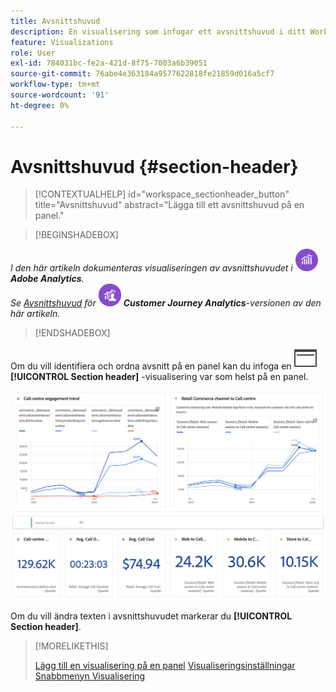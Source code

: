 ```yaml
---
title: Avsnittshuvud
description: En visualisering som infogar ett avsnittshuvud i ditt Workspace-projekt.
feature: Visualizations
role: User
exl-id: 784031bc-fe2a-421d-8f75-7003a6b39051
source-git-commit: 76abe4e363184a9577622818fe21859d016a5cf7
workflow-type: tm+mt
source-wordcount: '91'
ht-degree: 0%

---
```


# Avsnittshuvud {#section-header}

<!-- markdownlint-disable MD034 -->

>[!CONTEXTUALHELP]
>id="workspace_sectionheader_button"
>title="Avsnittshuvud"
>abstract="Lägga till ett avsnittshuvud på en panel."

<!-- markdownlint-enable MD034 -->

>[!BEGINSHADEBOX]


_I den här artikeln dokumenteras visualiseringen av avsnittshuvudet i_ ![AdobeAnalytics](/help/assets/icons/AdobeAnalytics.svg) _&#x200B;**Adobe Analytics**._<br/>_Se [Avsnittshuvud](https://experienceleague.adobe.com/en/docs/analytics-platform/using/cja-workspace/visualizations/section-header) för_ ![CustomerJourneyAnalytics](/help/assets/icons/CustomerJourneyAnalytics.svg) _&#x200B;**Customer Journey Analytics**-versionen av den här artikeln._

>[!ENDSHADEBOX]


Om du vill identifiera och ordna avsnitt på en panel kan du infoga en ![PageRule](/help/assets/icons/PageRule.svg) **[!UICONTROL Section header]** -visualisering var som helst på en panel.

![Avsnittshuvud](/help/analyze/analysis-workspace/visualizations/assets/section-header.png)

Om du vill ändra texten i avsnittshuvudet markerar du **[!UICONTROL Section header]**.


>[!MORELIKETHIS]
>
>[Lägg till en visualisering på en panel](/help/analyze/analysis-workspace/visualizations/freeform-analysis-visualizations.md#add-visualizations-to-a-panel)
>[Visualiseringsinställningar](/help/analyze/analysis-workspace/visualizations/freeform-analysis-visualizations.md#settings)
>[Snabbmenyn Visualisering ](/help/analyze/analysis-workspace/visualizations/freeform-analysis-visualizations.md#context-menu)
>
